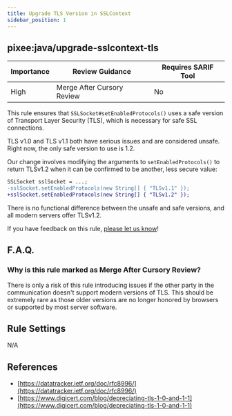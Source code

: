 ```yaml
---
title: Upgrade TLS Version in SSLContext 
sidebar_position: 1
---
```


## pixee:java/upgrade-sslcontext-tls

| Importance | Review Guidance            | Requires SARIF Tool |
|------------|----------------------------|---------------------|
 | High       | Merge After Cursory Review | No                  |

This rule ensures that `SSLSocket#setEnabledProtocols()` uses a safe version of Transport Layer Security (TLS), which is necessary for safe SSL connections.

TLS v1.0 and TLS v1.1 both have serious issues and are considered unsafe. Right now, the only safe version to use is 1.2.

Our change involves modifying the arguments to `setEnabledProtocols()` to return TLSv1.2 when it can be confirmed to be another, less secure value:

```diff
SSLSocket sslSocket = ...;
-sslSocket.setEnabledProtocols(new String[] { "TLSv1.1" });
+sslSocket.setEnabledProtocols(new String[] { "TLSv1.2" });
```

There is no functional difference between the unsafe and safe versions, and all modern servers offer TLSv1.2.

If you have feedback on this rule, [please let us know](mailto:feedback@pixee.ai)!

## F.A.Q. 

### Why is this rule marked as Merge After Cursory Review?

There is only a risk of this rule introducing issues if the other party in the communication doesn't support modern versions of TLS. This should be extremely rare as those older versions are no longer honored by browsers or supported by most server software.  

## Rule Settings

N/A

## References

* [https://datatracker.ietf.org/doc/rfc8996/](https://datatracker.ietf.org/doc/rfc8996/)
* [https://www.digicert.com/blog/depreciating-tls-1-0-and-1-1](https://www.digicert.com/blog/depreciating-tls-1-0-and-1-1)